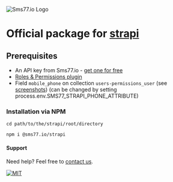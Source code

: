 ![Sms77.io Logo](https://www.sms77.io/wp-content/uploads/2019/07/sms77-Logo-400x79.png "Sms77.io Logo")
# Official package for [strapi](https://strapi.io/)

## Prerequisites
- An API key from Sms77.io - [get one for free](https://app.sms77.io/anmelden)
- [Roles & Permissions plugin](https://strapi.io/documentation/developer-docs/latest/development/plugins/users-permissions.html)
- Field `mobile_phone` on collection `users-permissions_user` (see [screenshots](/._screenshots)) (can be changed by setting process.env.SMS77_STRAPI_PHONE_ATTRIBUTE)

### Installation via NPM

`cd path/to/the/strapi/root/directory`

`npm i @sms77.io/strapi`

#### Support

Need help? Feel free to [contact us](https://www.sms77.io/en/company/contact/).

[![MIT](https://img.shields.io/badge/License-MIT-teal.svg)](./LICENSE)
